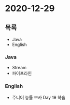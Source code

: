 # 2020-12-29

## 목록

- Java
- English

### Java

- Stream
- 파이프라인

### English

- 주니어 능률 보카 Day 19 학습
